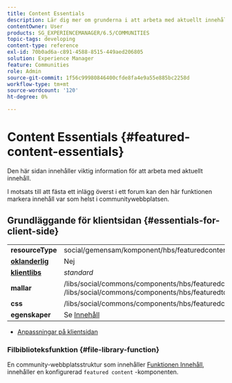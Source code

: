 ```yaml
---
title: Content Essentials
description: Lär dig mer om grunderna i att arbeta med aktuellt innehåll som du vill framhäva var som helst på communitywebbplatsen.
contentOwner: User
products: SG_EXPERIENCEMANAGER/6.5/COMMUNITIES
topic-tags: developing
content-type: reference
exl-id: 70b0ad6a-c891-4588-8515-449aed206805
solution: Experience Manager
feature: Communities
role: Admin
source-git-commit: 1f56c99980846400cfde8fa4e9a55e885bc2258d
workflow-type: tm+mt
source-wordcount: '120'
ht-degree: 0%

---
```


# Content Essentials  {#featured-content-essentials}

Den här sidan innehåller viktig information för att arbeta med aktuellt innehåll.

I motsats till att fästa ett inlägg överst i ett forum kan den här funktionen markera innehåll var som helst i communitywebbplatsen.


## Grundläggande för klientsidan {#essentials-for-client-side}

<table>
 <tbody>
  <tr>
   <td> <strong>resourceType</strong></td>
   <td>social/gemensam/komponent/hbs/featuredcontent</td>
  </tr>
  <tr>
   <td> <a href="scf.md#add-or-include-a-communities-component"><strong>oklanderlig</strong></a></td>
   <td>Nej</td>
  </tr>
  <tr>
   <td> <a href="clientlibs.md"><strong>klientlibs</strong></a></td>
   <td> <i>standard</i></td>
  </tr>
  <tr>
   <td> <strong>mallar</strong></td>
   <td> /libs/social/commons/components/hbs/featuredcontent/featuredcontent.hbs<br /> /libs/social/commons/components/hbs/featuredtopic/featuredtopic.hbs</td>
  </tr>
  <tr>
   <td> <strong>css</strong></td>
   <td> /libs/social/commons/components/hbs/featuredcontent/clientlibs/featuredcontent.css</td>
  </tr>
  <tr>
   <td><strong> egenskaper</strong></td>
   <td>Se <a href="featured.md">Innehåll</a></td>
  </tr>
 </tbody>
</table>

* [Anpassningar på klientsidan](client-customize.md)

### Filbiblioteksfunktion {#file-library-function}

En community-webbplatsstruktur som innehåller [Funktionen Innehåll](functions.md#featured-content-function), innehåller en konfigurerad `featured content` -komponenten.
